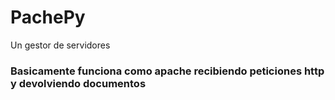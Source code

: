 # PachePy
 Un gestor de servidores
### Basicamente funciona como apache recibiendo peticiones http y devolviendo documentos




